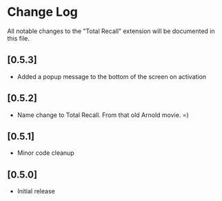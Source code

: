 # Change Log

All notable changes to the "Total Recall" extension will be documented in this file.

## [0.5.3]

- Added a popup message to the bottom of the screen on activation

## [0.5.2]

- Name change to Total Recall. From that old Arnold movie. =)

## [0.5.1]

- Minor code cleanup

## [0.5.0]

- Initial release
